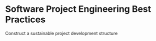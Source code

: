 # Software Project Engineering Best Practices
Construct a sustainable project development structure
